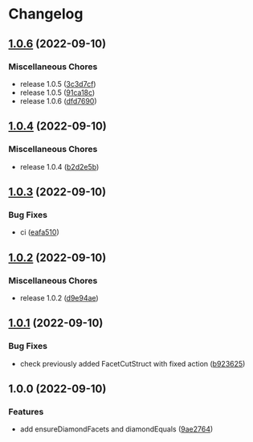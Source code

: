 # Changelog

## [1.0.6](https://github.com/ubinatus/diamond-diff/compare/v1.0.4...v1.0.6) (2022-09-10)


### Miscellaneous Chores

* release 1.0.5 ([3c3d7cf](https://github.com/ubinatus/diamond-diff/commit/3c3d7cf5d69d3f0fc443f65e092bdb30cc30d379))
* release 1.0.5 ([91ca18c](https://github.com/ubinatus/diamond-diff/commit/91ca18c511488127b5b3a4e20f01e013a1a7af37))
* release 1.0.6 ([dfd7690](https://github.com/ubinatus/diamond-diff/commit/dfd76905d861acc20de4bd78d98a0d17f0e15913))

## [1.0.4](https://github.com/ubinatus/diamond-diff/compare/v1.0.3...v1.0.4) (2022-09-10)


### Miscellaneous Chores

* release 1.0.4 ([b2d2e5b](https://github.com/ubinatus/diamond-diff/commit/b2d2e5b81c8149bc4de3bb463e147a07c75217be))

## [1.0.3](https://github.com/ubinatus/diamond-diff/compare/v1.0.2...v1.0.3) (2022-09-10)


### Bug Fixes

* ci ([eafa510](https://github.com/ubinatus/diamond-diff/commit/eafa5102f9826adc9c3f7c56baf92ba7a2999bcb))

## [1.0.2](https://github.com/ubinatus/diamond-diff/compare/v1.0.1...v1.0.2) (2022-09-10)


### Miscellaneous Chores

* release 1.0.2 ([d9e94ae](https://github.com/ubinatus/diamond-diff/commit/d9e94aea173435df26b746e410026506a8729760))

## [1.0.1](https://github.com/ubinatus/diamond-diff/compare/v1.0.0...v1.0.1) (2022-09-10)


### Bug Fixes

* check previously added FacetCutStruct with fixed action ([b923625](https://github.com/ubinatus/diamond-diff/commit/b92362536e98fa388ac88339d5ee8208a9688ead))

## 1.0.0 (2022-09-10)


### Features

* add ensureDiamondFacets and diamondEquals ([9ae2764](https://github.com/ubinatus/diamond-diff/commit/9ae2764268834ef64dedb341ac5c0aae407971b2))
